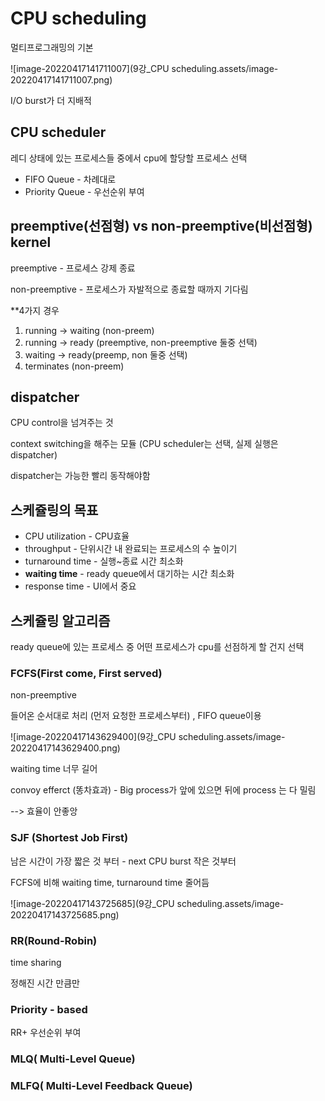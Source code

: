 # CPU scheduling

멀티프로그래밍의 기본

![image-20220417141711007](9강_CPU scheduling.assets/image-20220417141711007.png)

I/O burst가 더 지배적



## CPU scheduler

레디 상태에 있는 프로세스들 중에서 cpu에 할당할 프로세스 선택

- FIFO Queue - 차례대로
- Priority Queue - 우선순위 부여



## preemptive(선점형) vs non-preemptive(비선점형) kernel

preemptive - 프로세스 강제 종료

non-preemptive - 프로세스가 자발적으로 종료할 때까지 기다림



**4가지 경우

1. running -> waiting (non-preem)
2. running -> ready (preemptive, non-preemptive 둘중 선택)
3. waiting -> ready(preemp, non 둘중 선택)
4. terminates (non-preem)



## dispatcher

CPU control을 넘겨주는 것

context switching을 해주는 모듈 (CPU scheduler는 선택, 실제 실행은 dispatcher)

dispatcher는 가능한 빨리 동작해야함



## 스케쥴링의 목표

- CPU utilization - CPU효율
- throughput - 단위시간 내 완료되는 프로세스의 수 높이기
- turnaround time - 실행~종료 시간 최소화
- **waiting time** - ready queue에서 대기하는 시간 최소화
- response time - UI에서 중요



## 스케쥴링 알고리즘

ready queue에 있는 프로세스 중 어떤 프로세스가 cpu를 선점하게 할 건지 선택

### FCFS(First come, First served)

non-preemptive

들어온 순서대로 처리 (먼저 요청한 프로세스부터) , FIFO queue이용

![image-20220417143629400](9강_CPU scheduling.assets/image-20220417143629400.png)

waiting time 너무 길어

convoy efferct (똥차효과) - Big process가 앞에 있으면 뒤에 process 는 다 밀림

--> 효율이 안좋앙

### SJF (Shortest Job First)

남은 시간이 가장 짧은 것 부터 - next CPU burst 작은 것부터

FCFS에 비해 waiting time, turnaround time 줄어듬

![image-20220417143725685](9강_CPU scheduling.assets/image-20220417143725685.png)

### RR(Round-Robin)

time sharing 

정해진 시간 만큼만

### Priority - based

RR+ 우선순위 부여

### MLQ( Multi-Level Queue)

### MLFQ( Multi-Level Feedback Queue)



